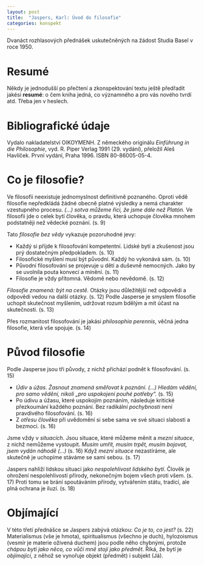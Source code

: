 ```yaml
---
layout: post
title:  "Jaspers, Karl: Úvod do filosofie"
categories: konspekt
---
```

Dvanáct rozhlasových přednášek uskutečněných na žádost Studia Basel v roce 1950.

# Resumé

Někdy je jednodušší po přečtení a zkonspektování textu ještě předřadit jakési **resumé**: o čem kniha jedná, co významného a pro vás nového tvrdí atd. Třeba jen v heslech.

# Bibliografické údaje

Vydalo nakladatelství OIKOYMENH. Z německého originálu *Einführung in die Philosophie*, vyd. R. Piper Verlag 1991 (29. vydání), přeložil Aleš Havlíček. První vydání, Praha 1996. ISBN 80-86005-05-4.

# Co je filosofie?

Ve filosofii neexistuje jednomyslnost definitivně poznaného. Oproti vědě filosofie nepředkládá žádné obecně platné výsledky a nemá charakter vzestupného procesu. *(...) sotva můžeme říci, že jsme dále než Platón.* Ve filosofii jde o celek bytí člověka, o pravdu, která uchopuje člověka mnohem podstatněji než vědecké poznání. (s. 9)

Tato *filosofie bez vědy* vykazuje pozoruhodné jevy:

- Každý si přijde k filosofování kompetentní. Lidské bytí a zkušenost jsou prý dostatečným předpokladem. (s. 10)
- Filosofické myšlení musí být původní. Každý ho vykonává sám. (s. 10)
- Původní filosofování se projevuje u dětí a duševně nemocných. Jako by se uvolnila pouta konvecí a mínění. (s. 11)
- Filosofie je vždy přítomná. Vědomě nebo nevědomě. (s. 12)

*Filosofie znamená: být na cestě.* Otázky jsou důležitější než odpovědi a odpovědi vedou na další otázky. (s. 12) Podle Jasperse je smyslem filosofie uchopit skutečnost myšlením, udržovat rozum bdělým a mít účast na skutečnosti. (s. 13)

Přes rozmanitost filosofování je jakási *philosophia perennis*, věčná jedna filosofie, která vše spojuje. (s. 14)

# Původ filosofie

Podle Jasperse jsou tři původy, z nichž přichází podnět k filosofování. (s. 15)

- *Údiv* a *úžas*. *Žasnout znamená směřovat k poznání. (...) Hledám vědění, pro samo vědění, nikoli „pro uspokojení pouhé potřeby“.* (s. 15)
- Po údivu a úžasu, které uspokojím poznáním, následuje kritické přezkoumání každého poznání. Bez radikální *pochybnosti* není pravdivého filosofování. (s. 16)
- Z *otřesu člověka* při uvědomění si sebe sama ve své situaci slabosti a bezmoci. (s. 16)

Jsme vždy v *situacích*. Jsou situace, které můžeme měnit a *mezní situace*, z nichž nemůžeme vystoupit. *Musím umřít, musím trpět, musím bojovat, jsem vydán náhodě (...)* (s. 16) Když *mezní situace* nezastíráme, ale skutečně je uchopíme stáváme se sami sebou. (s. 17)

Jaspers nahliží lidskou situaci jako *nespolehlivost lidského bytí*. Člověk je ohrožení nespolehlivostí přírody, nekonečným bojem všech proti všem. (s. 17) Proti tomu se brání spoutáváním přírody, vytvářením státu, tradicí, ale plná ochrana je iluzí. (s. 18) 

# Objímající

V této třetí přednášce se Jaspers zabývá otázkou: *Co je to, co jest?* (s. 22) Materialismus (vše je hmota), spiritualismus (všechno je duch), hylozoismus (vesmír je materie oživená duchem) jsou podle něho chybnými, protože *chápou bytí jako něco, co vůči mně stojí jako předmět*. Říká, že bytí je *objímající*, z něhož se vynořuje objekt (předmět) i subjekt (Já).
